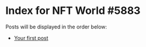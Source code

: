 # Index for NFT World #5883
Posts will be displayed in the order below:

- [Your first post](./001-first.md)

